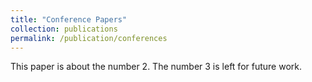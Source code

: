 ```yaml
---
title: "Conference Papers"
collection: publications
permalink: /publication/conferences
---
```


This paper is about the number 2. The number 3 is left for future work.
